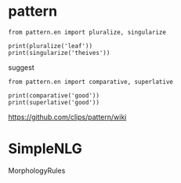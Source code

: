 
# pattern

```
from pattern.en import pluralize, singularize

print(pluralize('leaf'))
print(singularize('theives'))
```


suggest

```
from pattern.en import comparative, superlative

print(comparative('good'))
print(superlative('good'))
```

https://github.com/clips/pattern/wiki

# SimpleNLG

MorphologyRules
